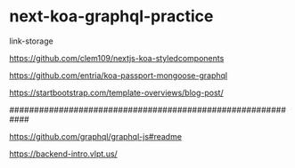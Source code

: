 # next-koa-graphql-practice


link-storage


https://github.com/clem109/nextjs-koa-styledcomponents 


https://github.com/entria/koa-passport-mongoose-graphql


https://startbootstrap.com/template-overviews/blog-post/


############################################################


https://github.com/graphql/graphql-js#readme


https://backend-intro.vlpt.us/



